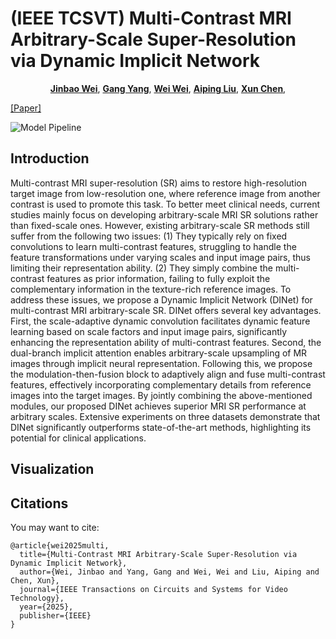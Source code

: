 # (IEEE TCSVT) Multi-Contrast MRI Arbitrary-Scale Super-Resolution via Dynamic Implicit Network


<div align="center">

[**Jinbao Wei**](https://scholar.google.com/citations?user=KcKJI6MAAAAJ&hl=zh-CN),
[**Gang Yang**](https://scholar.google.com/citations?user=gctrxXsAAAAJ&hl=zh-CN&oi=ao),
[**Wei Wei**](https://orcid.org/0000-0003-4097-1592),
[**Aiping Liu**](https://scholar.google.com/citations?user=vEDf62sAAAAJ&hl=zh-CN),
[**Xun Chen**](https://scholar.google.com/citations?user=aBnUWyQAAAAJ&hl=zh-CN),

</div>



[[Paper]](https://ieeexplore.ieee.org/abstract/document/10945918/)

![Model Pipeline](image.png)

## Introduction
Multi-contrast MRI super-resolution (SR) aims to restore high-resolution target image from low-resolution one, where reference image from another contrast is used to promote this task. To better meet clinical needs, current studies mainly focus on developing arbitrary-scale MRI SR solutions rather than fixed-scale ones. However, existing arbitrary-scale SR methods still suffer from the following two issues: (1) They typically rely on fixed convolutions to learn multi-contrast features, struggling to handle the feature transformations under varying scales and input image pairs, thus limiting their representation ability. (2) They simply combine the multi-contrast features as prior information, failing to fully exploit the complementary information in the texture-rich reference images. To address these issues, we propose a Dynamic Implicit Network (DINet) for multi-contrast MRI arbitrary-scale SR. DINet offers several key advantages. First, the scale-adaptive dynamic convolution facilitates dynamic feature learning based on scale factors and input image pairs, significantly enhancing the representation ability of multi-contrast features. Second, the dual-branch implicit attention enables arbitrary-scale upsampling of MR images through implicit neural representation. Following this, we propose the modulation-then-fusion block to adaptively align and fuse multi-contrast features, effectively incorporating complementary details from reference images into the target images. By jointly combining the above-mentioned modules, our proposed DINet achieves superior MRI SR performance at arbitrary scales. Extensive experiments on three datasets demonstrate that DINet significantly outperforms state-of-the-art methods, highlighting its potential for clinical applications.

## Visualization





## Citations

You may want to cite:
```
@article{wei2025multi,
  title={Multi-Contrast MRI Arbitrary-Scale Super-Resolution via Dynamic Implicit Network},
  author={Wei, Jinbao and Yang, Gang and Wei, Wei and Liu, Aiping and Chen, Xun},
  journal={IEEE Transactions on Circuits and Systems for Video Technology},
  year={2025},
  publisher={IEEE}
}
```
